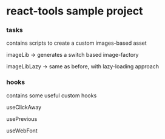 # react-tools sample project

### tasks
 contains scripts to create a custom images-based asset
 
 imageLib -> generates a switch based image-factory
 
 imageLibLazy -> same as before, with lazy-loading approach



### hooks
  contains some useful custom hooks

  useClickAway
  
  usePrevious
  
  useWebFont
